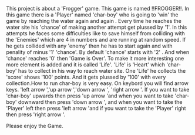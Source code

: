 This project is about a 'Frogger' game. This game is named !!FROGGER!!. In this game there is a 'Player' named 'char-boy' who is going to 'win' the game by reaching the water again and again . Every time he reaches the water site  his 'chance' of making another attempt get plussed by '1'. In this attempts he faces some difficulties like to save himself from colliding with the 'Enemies' which are 4 in numbers and are running at random speed. If he gets collided with any 'enemy' then he has to start again and with penality of minus '1' 'chance'. By default  'chance' starts with '2' . And when 'chance' reaches '0' then 'Game is Over'. To make it more interesting one more element is added and it is called 'Life'. 'Life' is 'Heart' which 'char-boy' has to collect in his way to reach water site. One 'Life' he collects the 'score' shows '100' points. And it gets plussed by '100'  with every collection.How to run char-boy is very easy. On keybord you will find arrow keys. 'left arrow ','up arrow ','down arrow ', 'right arrow '. If you want to take 'char-boy' upwards then press 'up arrow 'and when you want to take 'char-boy' downward then press 'down arrow ', and when you want to take the 'Player' left then press 'left arrow 'and if you want to take the 'Player' right then press
'right arrow '.
  
Please enjoy the Game.

